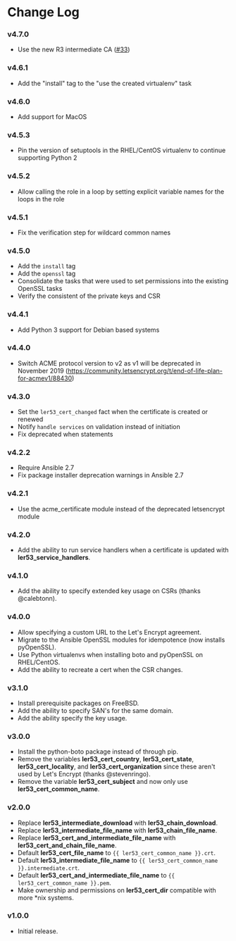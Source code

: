 # Change Log

### v4.7.0
* Use the new R3 intermediate CA ([#33](https://github.com/mprahl/ansible-role-lets-encrypt-route-53/issues/33))

### v4.6.1
* Add the "install" tag to the "use the created virtualenv" task

### v4.6.0
* Add support for MacOS

### v4.5.3
* Pin the version of setuptools in the RHEL/CentOS virtualenv to continue supporting Python 2

### v4.5.2
* Allow calling the role in a loop by setting explicit variable names for the loops in the role

### v4.5.1
* Fix the verification step for wildcard common names

### v4.5.0
* Add the `install` tag
* Add the `openssl` tag
* Consolidate the tasks that were used to set permissions into the existing OpenSSL tasks
* Verify the consistent of the private keys and CSR

### v4.4.1
* Add Python 3 support for Debian based systems

### v4.4.0
* Switch ACME protocol version to v2 as v1 will be deprecated in November 2019 (https://community.letsencrypt.org/t/end-of-life-plan-for-acmev1/88430)

### v4.3.0
* Set the `ler53_cert_changed` fact when the certificate is created or renewed
* Notify `handle services` on validation instead of initiation
* Fix deprecated when statements

### v4.2.2
* Require Ansible 2.7
* Fix package installer deprecation warnings in Ansible 2.7

### v4.2.1
* Use the acme_certificate module instead of the deprecated letsencrypt module

### v4.2.0
* Add the ability to run service handlers when a certificate is updated with **ler53_service_handlers**.

### v4.1.0
* Add the ability to specify extended key usage on CSRs (thanks @calebtonn).

### v4.0.0
* Allow specifying a custom URL to the Let's Encrypt agreement.
* Migrate to the Ansible OpenSSL modules for idempotence (now installs pyOpenSSL).
* Use Python virtualenvs when installing boto and pyOpenSSL on RHEL/CentOS.
* Add the ability to recreate a cert when the CSR changes.

### v3.1.0
* Install prerequisite packages on FreeBSD.
* Add the ability to specify SAN's for the same domain.
* Add the ability specify the key usage.

### v3.0.0
* Install the python-boto package instead of through pip.
* Remove the variables **ler53_cert_country**, **ler53_cert_state**, **ler53_cert_locality**, and **ler53_cert_organization** since these aren't used by Let's Encrypt (thanks @stevenringo).
* Remove the variable **ler53_cert_subject** and now only use **ler53_cert_common_name**.

### v2.0.0
* Replace **ler53_intermediate_download** with **ler53_chain_download**.
* Replace **ler53_intermediate_file_name** with **ler53_chain_file_name**.
* Replace **ler53_cert_and_intermediate_file_name** with **ler53_cert_and_chain_file_name**.
* Default **ler53_cert_file_name** to `{{ ler53_cert_common_name }}.crt`.
* Default **ler53_intermediate_file_name** to `{{ ler53_cert_common_name }}.intermediate.crt`.
* Default **ler53_cert_and_intermediate_file_name** to `{{ ler53_cert_common_name }}.pem`.
* Make ownership and permissions on **ler53_cert_dir** compatible with more *nix systems.

### v1.0.0
* Initial release.
